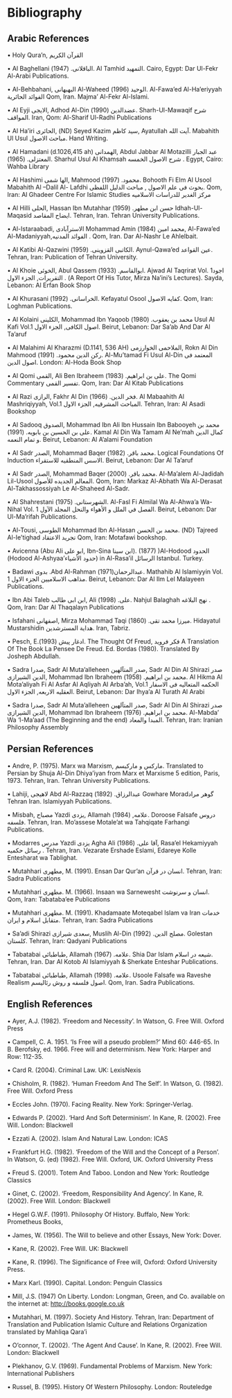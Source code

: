 Bibliography
============

Arabic References
-----------------

• Holy Qura’n, القرآن الکریم

• Al Baghellani الباقلانی. (1947). Al Tamhid التمهید. Cairo, Egypt: Dar
Ul-Fekr Al-Arabi Publications.

• Al-Behbahani, البهبهانی Al-Waheed الوحید (1996). Al-Fawa’ed
Al-Ha’eriyyah الفوائد الحائریة Qom, Iran. Majma’ Al-Fekr Al-Islami.

• Al Eyji الایجی, Adhod Al-Din عضدالدین (1990). Sharh-Ul-Mawaqif شرح
المواقف. Iran, Qom: Al-Sharif Ul-Radhi Publications

• Al Ha’iri الحائری, (ND) Seyed Kazim سید کاظم, Ayatullah آیت الله.
Mabahith Ul Usul مباحث الاصول. Hand Writing.

• Al Hamadani (d.1026,415 ah) الهمدانی, Abdul Jabbar Al Motazilli عبد
الجبار المعتزلی. (1965). Sharhul Usul Al Khamsah شرح الاصول الخمسه .
Egypt, Cairo: Wahba Library

• Al Hashimi الها شمی, Mahmood محمود. (1997). Bohooth Fi Elm Al Usool
Mabahith Al –Dalil Al- Lafdhi بحوث فی علم الاصول , مباحث الدلیل اللفظی.
Qom, Iran: Al Ghadeer Centre For Islamic Studies مرکز الغدیر للدراسات
الاسلامیه

• Al Hilli الحلی, Hassan Ibn Mutahhar حسن ابن مطهر. (1959)
Idhah-Ul-Maqasid ایضاح المقاصد. Tehran, Iran. Tehran University
Publications.

• Al-Istaraabadi, الاسترآبادی Mohammad Amin محمد امین (1984), Al-Fawa’ed
Al-Madaniyyah,الفوائد المدنیه . Qom, Iran. Dar Al-Nashr Le Ahlelbait.

• Al Katibi Al-Qazwini الکاتبی القزوینی. (1959). Aynul-Qawa’ed عین
القواعد. Tehran, Iran: Publication of Tehran University.

• Al Khoie الخوئی, Abul Qassem ابوالقاسم. (1933). Ajwad Al Taqrirat Vol.
1اجود التقریرات, الجزء الاول . (A Report Of His Tutor, Mirza Na’ini’s
Lectures). Sayda, Lebanon: Al Erfan Book Shop

• Al Khurasani الخراسانی. (1992). Kefayatul Osool کفایه الاصول. Qom,
Iran: Loghman Publications.

• Al Kolaini الکلینی, Mohammad Ibn Yaqoob محمد بن یعقوب. (1980) Usul Al
Kafi Vol.1 اصول الکافی, الجزء الاول. Beirut, Lebanon: Dar Sa’ab And Dar
Al Ta’aruf

• Al Malahimi Al Kharazmi (D.1141, 536 AH) الملاحمی الخوارزمی, Rokn Al
Din Mahmood رکن الدین محمود. (1991). Al-Mu’tamad Fi Usul Al-Din المعتمد
فی اصول الدین. London: Al-Hoda Book Shop

• Al Qomi القمی, Ali Ben Ibraheem علی بن ابراهیم. (1983). The Qomi
Commentary تفسیر القمی. Qom, Iran: Dar Al Kitab Publications

• Al Razi الرازی, Fakhr Al Din فخر الدین. (1966). Al Mabaahith Al
Mashriqiyyah, Vol.1 المباحث المشرقیه, الجزء الاول. Tehran, Iran: Al
Asadi Bookshop

• Al Sadooq الصدوق, Mohammad Ibn Ali Ibn Hussain Ibn Babooyeh محمد بن
علی بن الحسین بن بابویه. (1991). Kamal Al Din Wa Tamam Al Ne’mah کمال
الدین و تمام النعمه. Beirut, Lebanon: Al A’alami Foundation

• Al Sadr الصدر, Mohammad Baqer محمد باقر. (1982). Logical Foundations
Of Induction الاسس المنطقیه للاستقراء. Beirut, Lebanon: Dar Al Ta’aruf

• Al Sadr الصدر, Mohammad Baqer محمد باقر. (2000). Al-Ma’alem Al-Jadidah
Lil-Usool المعالم الجدیده للأصول. Qom, Iran: Markaz Al-Abhath Wa
Al-Derasat Al-Takhassossiyah Le Al-Shaheed Al-Sadr.

• Al Shahrestani الشهرستانی. (1975). Al-Fasl Fi Almilal Wa Al-Ahwa’a
Wa-Nihal Vol. 1 الفصل في الملل و الأهواء والنحل المجلد الآول. Beirut,
Lebanon: Dar Ul-Ma’rifah Publications.

• Al-Tousi, الطوسی Mohammad Ibn Al-Hasan محمد بن الحسن. (ND) Tajreed
Al-Ie’tighad تجرید الاعتقاد Qom, Iran: Motafawi bookshop.

• Avicenna (Abu Ali ابو علی, Ibn-Sina ابن سینا). (1877) )Al-Hodood
الحدود (Hodood Al-Ashyaa’حدود الأشیاء) in Al-Rasa’il الرسائل Istanbul.
Turkey.

• Badawi بدوی .Abd Al-Rahman عبدالرحمان(1971). Mathahib Al Islamiyyin
Vol. 1 مذاهب الاسلامیین الجزء الاول. Beirut, Lebanon: Dar Al Ilm Lel
Malayeen Publications.

• Ibn Abi Taleb ابن ابی طالب, Ali علی. (1998). Nahjul Balaghah نهج
البلاغه . Qom, Iran: Dar Al Thaqalayn Publications

• Isfahani اصفهانی, Mirza Mohammad Taqi میرزا محمد تقی. (1860).
Hidayatul Mustarshidin هدایة المسترشدین. Iran, Tabriz.

• Pesch, E.ادغار پیش (1993). The Thought Of Freud, فکر فروید A
Translation Of The Book La Pensee De Freud. Ed. Bordas (1980).
Translated By Josheph Abdullah.

• Sadra صدرا, Sadr Al Muta’alleheen صدر المتآلهین, Sadr Al Din Al
Shirazi صدر الدین الشیرازی, Mohammad Ibn Ibraheem محمد بن ابراهیم.
(1958). Al Hikma Al Mota’aliyah Fi Al Asfar Al Aqliyah Al Arba’ah, Vol.1
الحکمه المتعالیه فی الاسفار العقلیه الاربعه, الجزء الاول. Beirut,
Lebanon: Dar Ihya’a Al Turath Al Arabi

• Sadra صدرا, Sadr Al Muta’alleheen صدر المتآلهین, Sadr Al Din Al
Shirazi صدر الدین الشیرازی, Mohammad Ibn Ibraheem محمد بن ابراهیم.
(1976). Al-Mabda’ Wa ‘l-Ma’aad (The Beginning and the end) المبدا
والمعاد. Tehran, Iran: Iranian Philosophy Assembly

Persian References
------------------

• Andre, P. (1975). Marx wa Marxism, مارکس و مارکیسم. Translated to
Persian by Shuja Al-Din Dhiya’iyan from Marx et Marxisme 5 edition,
Paris, 1973. Tehran, Iran. Tehran University Publications.

• Lahiji, لاهیجی Abd Al-Razzaq عبدالرزاق. (1892) Gowhare Moradگوهر مراد
Tehran Iran. Islamiyyah Publications.

• Misbah, مصباح Yazdi یزدی, Allamah علامه, (1984). Doroose Falsafe دروس
فلسفه. Tehran, Iran. Mo’assese Motale’at wa Tahqiqate Farhangi
Publications.

• Modarres مدرس Yazdi یزدی Agha Ali آقا علی. (1986), Rasa’el Hekamiyyah
رسائل حکمیه . Tehran, Iran. Vezarate Ershade Eslami, Edareye Kolle
Entesharat wa Tablighat.

• Mutahhari مطهری, M. (1991). Ensan Dar Qur’an انسان در قرآن. Tehran,
Iran: Sadra Publications

• Mutahhari مطهری. M. (1966). Insaan wa Sarnewesht انسان و سرنوشت. Qom,
Iran: Tabataba’ee Publications

• Mutahhari مطهری. M. (1991). Khadamaate Moteqabel Islam va Iran خدمات
متقابل اسلام و ایران. Tehran, Iran: Sadra Publications

• Sa’adi Shirazi سعدی شیرازی, Muslih Al-Din مصلح الدین. (1992). Golestan
كلستان. Tehran, Iran: Qadyani Publications

• Tabatabai طباطبائی, Allamah علامه. (1967). Shia Dar Islam شیعه در
اسلام. Tehran, Iran. Dar Al Kotob Al Islamiyyah & Sherkate Enteshar
Publications.

• Tabatabai طباطبائی, Allamah علامه. (1998). Usoole Falsafe wa Raveshe
Realism اصول فلسفه و روش رئالیسم. Qom, Iran. Sadra Publications.

English References
------------------

• Ayer, A.J. (1982). ‘Freedom and Necessity’. In Watson, G. Free Will.
Oxford Press

• Campell, C. A. 1951. ‘Is Free will a pseudo problem?’ Mind 60: 446-65.
In B. Berofsky, ed. 1966. Free will and determinism. New York: Harper
and Row: 112-35.

• Card R. (2004). Criminal Law. UK: LexisNexis

• Chisholm, R. (1982). ‘Human Freedom And The Self’. In Watson, G.
(1982). Free Will. Oxford Press

• Eccles John. (1970). Facing Reality. New York: Springer-Verlag.

• Edwards P. (2002). ‘Hard And Soft Determinism’. In Kane, R. (2002).
Free Will. London: Blackwell

• Ezzati A. (2002). Islam And Natural Law. London: ICAS

• Frankfurt H.G. (1982). ‘Freedom of the Will and the Concept of a
Person’. In Watson, G. (ed) (1982). Free Will. Oxford, UK. Oxford
University Press

• Freud S. (2001). Totem And Taboo. London and New York: Routledge
Classics

• Ginet, C. (2002). ‘Freedom, Responsibility And Agency’. In Kane, R.
(2002). Free Will. London: Blackwell

• Hegel G.W.F. (1991). Philosophy Of History. Buffalo, New York:
Prometheus Books,

• James, W. (1956). The Will to believe and other Essays, New York:
Dover.

• Kane, R. (2002). Free Will. UK: Blackwell

• Kane, R. (1996). The Significance of Free will, Oxford: Oxford
University Press.

• Marx Karl. (1990). Capital. London: Penguin Classics

• Mill, J.S. (1947) On Liberty. London: Longman, Green, and Co.
available on the internet at: <http://books.google.co.uk>

• Mutahhari, M. (1997). Society And History. Tehran, Iran: Department of
Translation and Publication Islamic Culture and Relations Organization
translated by Mahliqa Qara’i

• O’connor, T. (2002). ‘The Agent And Cause’. In Kane, R. (2002). Free
Will. London: Blackwell

• Plekhanov, G.V. (1969). Fundamental Problems of Marxism. New York:
International Publishers

• Russel, B. (1995). History Of Western Philosophy. London: Routeledge


